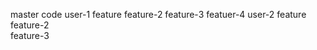master code
    user-1
        feature
        feature-2
        feature-3
        featuer-4
    user-2
        feature
        feature-2        
        feature-3